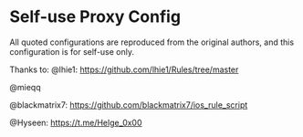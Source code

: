 # Self-use Proxy Config
All quoted configurations are reproduced from the original authors, and this configuration is for self-use only.

Thanks to:
@lhie1: https://github.com/lhie1/Rules/tree/master 

@mieqq 

@blackmatrix7: https://github.com/blackmatrix7/ios_rule_script 

@Hyseen: https://t.me/Helge_0x00 

